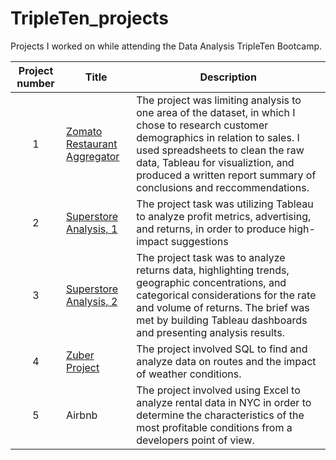 # TripleTen_projects
Projects I worked on while attending the Data Analysis TripleTen Bootcamp.


| Project number | Title | Description |
| :-----------: | ----------- |----------- |
| 1 | [Zomato Restaurant Aggregator](./Zomato-Restaurant-Aggregator/README.md) | The project was limiting analysis to one area of the dataset, in which I chose to research customer demographics in relation to sales. I used spreadsheets to clean the raw data, Tableau for visualiztion, and produced a written report summary of conclusions and reccommendations.
| 2 | [Superstore Analysis, 1](./Superstore-Analysis-1/README.md) | The project task was utilizing Tableau to analyze profit metrics, advertising, and returns, in order to produce high-impact suggestions |
| 3 | [Superstore Analysis, 2](./Superstore-Analysis-2/README.md) | The project task was to analyze returns data, highlighting trends, geographic concentrations, and categorical considerations for the rate and volume of returns. The brief was met by building Tableau dashboards and presenting analysis results. |
| 4 | [Zuber Project](./Zuber-Project/README.md) | The project involved SQL to find and analyze data on routes and the impact of weather conditions. |
| 5 | Airbnb | The project involved using Excel to analyze rental data in NYC in order to determine the characteristics of the most profitable conditions from a developers point of view. |
